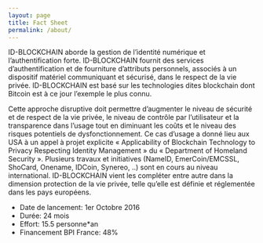 ```yaml
---
layout: page
title: Fact Sheet
permalink: /about/
---
```


ID-BLOCKCHAIN aborde la gestion de l’identité numérique et l’authentification forte. ID-BLOCKCHAIN fournit des services d’authentification et de fourniture d’attributs personnels, associés à un dispositif matériel communiquant et sécurisé, dans le respect de la vie privée. ID-BLOCKCHAIN est basé sur les technologies dites blockchain dont Bitcoin est à ce jour l’exemple le plus connu. 

Cette approche disruptive doit permettre d’augmenter le niveau de sécurité et de respect de la vie privée, le niveau de contrôle par l’utilisateur et la transparence dans l’usage tout en diminuant les coûts et le niveau des risques potentiels de dysfonctionnement. 
Ce cas d’usage a donné lieu aux USA à un appel à projet explicite « Applicability of Blockchain Technology to Privacy Respecting Identity Management » du « Department of Homeland Security ». 
Plusieurs travaux et initiatives (NameID, EmerCoin/EMCSSL, ShoCard, Onename, IDCoin, Synereo, ..) sont en cours au niveau international. ID-BLOCKCHAIN vient les compléter entre autre dans la dimension protection de la vie privée, telle qu’elle est définie et réglementée dans les pays européens.

* Date de lancement: 1er Octobre 2016
* Durée: 24 mois
* Effort: 15.5 personne*an
* Financement BPI France: 48%